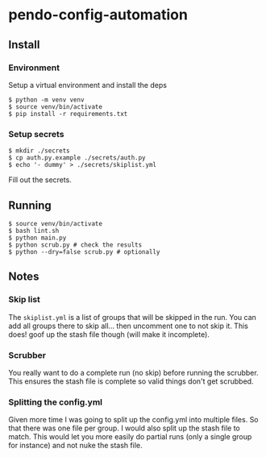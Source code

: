 # pendo-config-automation

## Install

### Environment

Setup a virtual environment and install the deps
```shell
$ python -m venv venv
$ source venv/bin/activate
$ pip install -r requirements.txt
```

### Setup secrets
```shell
$ mkdir ./secrets
$ cp auth.py.example ./secrets/auth.py
$ echo '- dummy' > ./secrets/skiplist.yml
```

Fill out the secrets.

## Running
```shell
$ source venv/bin/activate
$ bash lint.sh
$ python main.py
$ python scrub.py # check the results
$ python --dry=false scrub.py # optionally
```

## Notes
### Skip list
The `skiplist.yml` is a list of groups that will be skipped in the run.
You can add all groups there to skip all... then uncomment one to not skip it.
This does! goof up the stash file though (will make it incomplete).

### Scrubber
You really want to do a complete run (no skip) before running the scrubber.
This ensures the stash file is complete so valid things don't get scrubbed.

### Splitting the config.yml
Given more time I was going to split up the config.yml into multiple files.
So that there was one file per group. I would also split up the stash file to match.
This would let you more easily do partial runs (only a single group for instance) and
not nuke the stash file.

